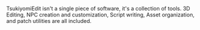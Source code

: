TsukiyomiEdit isn't a single piece of software, it's a collection of tools.  3D Editing, NPC creation and customization, Script writing, Asset organization, and patch utilities are all included.